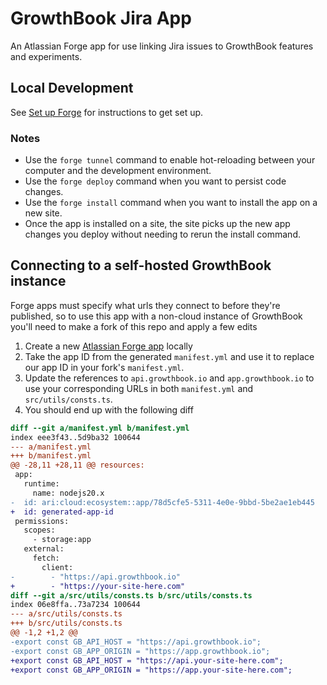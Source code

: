 # GrowthBook Jira App

An Atlassian Forge app for use linking Jira issues to GrowthBook features and experiments.

## Local Development

See [Set up Forge](https://developer.atlassian.com/platform/forge/set-up-forge/) for instructions to get set up.

### Notes

- Use the `forge tunnel` command to enable hot-reloading between your computer and the development environment.
- Use the `forge deploy` command when you want to persist code changes.
- Use the `forge install` command when you want to install the app on a new site.
- Once the app is installed on a site, the site picks up the new app changes you deploy without needing to rerun the install command.

## Connecting to a self-hosted GrowthBook instance

Forge apps must specify what urls they connect to before they're published, so to use this app with a non-cloud
instance of GrowthBook you'll need to make a fork of this repo and apply a few edits

1. Create a new [Atlassian Forge app](https://developer.atlassian.com/platform/forge/build-a-hello-world-app-in-jira/) locally
2. Take the app ID from the generated `manifest.yml` and use it to replace our app ID in your fork's `manifest.yml`.
3. Update the references to `api.growthbook.io` and `app.growthbook.io` to use your corresponding URLs in both `manifest.yml` and `src/utils/consts.ts`.
4. You should end up with the following diff

```diff
diff --git a/manifest.yml b/manifest.yml
index eee3f43..5d9ba32 100644
--- a/manifest.yml
+++ b/manifest.yml
@@ -28,11 +28,11 @@ resources:
 app:
   runtime:
     name: nodejs20.x
-  id: ari:cloud:ecosystem::app/78d5cfe5-5311-4e0e-9bbd-5be2ae1eb445
+  id: generated-app-id
 permissions:
   scopes:
     - storage:app
   external:
     fetch:
       client:
-        - "https://api.growthbook.io"
+        - "https://your-site-here.com"
diff --git a/src/utils/consts.ts b/src/utils/consts.ts
index 06e8ffa..73a7234 100644
--- a/src/utils/consts.ts
+++ b/src/utils/consts.ts
@@ -1,2 +1,2 @@
-export const GB_API_HOST = "https://api.growthbook.io";
-export const GB_APP_ORIGIN = "https://app.growthbook.io";
+export const GB_API_HOST = "https://api.your-site-here.com";
+export const GB_APP_ORIGIN = "https://app.your-site-here.com";
```
